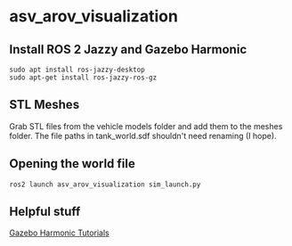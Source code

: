 # asv_arov_visualization
## Install ROS 2 Jazzy and Gazebo Harmonic
```
sudo apt install ros-jazzy-desktop
sudo apt-get install ros-jazzy-ros-gz
```
## STL Meshes
Grab STL files from the vehicle models folder and add them to the meshes folder. The file paths in tank_world.sdf shouldn't need renaming (I hope).

## Opening the world file
```
ros2 launch asv_arov_visualization sim_launch.py
```
## Helpful stuff
[Gazebo Harmonic Tutorials](https://gazebosim.org/docs/harmonic/tutorials/)